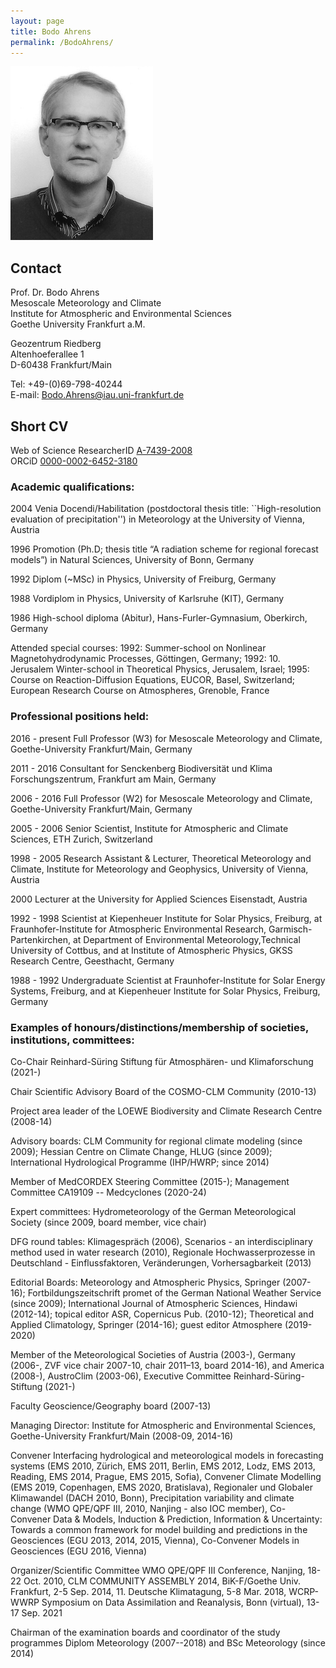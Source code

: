 ```yaml
---
layout: page
title: Bodo Ahrens
permalink: /BodoAhrens/
---
```


![fig](./figs/ba.png)

## Contact

Prof. Dr. Bodo Ahrens  
Mesoscale Meteorology and Climate  
Institute for Atmospheric and Environmental Sciences  
Goethe University Frankfurt a.M.  

Geozentrum Riedberg  
Altenhoeferallee 1  
D-60438 Frankfurt/Main  

Tel: +49-(0)69-798-40244  
E-mail: <Bodo.Ahrens@iau.uni-frankfurt.de>


## Short CV

Web of Science ResearcherID [A-7439-2008](https://www.webofscience.com/wos/author/record/944132)    
ORCiD [0000-0002-6452-3180](https://orcid.org/0000-0002-6452-3180)

### Academic qualifications:

2004 Venia Docendi/Habilitation (postdoctoral thesis title: ``High-resolution evaluation of precipitation'') in Meteorology at the University of Vienna, Austria

1996 Promotion (Ph.D; thesis title “A radiation scheme for regional forecast models”) in Natural Sciences, University of Bonn, Germany

1992 Diplom (~MSc) in Physics, University of Freiburg, Germany

1988 Vordiplom in Physics, University of Karlsruhe (KIT), Germany

1986 High-school diploma (Abitur), Hans-Furler-Gymnasium, Oberkirch, Germany

Attended special courses: 1992: Summer-school on Nonlinear Magnetohydrodynamic Processes, Göttingen, Germany; 1992: 10. Jerusalem Winter-school in Theoretical Physics, Jerusalem, Israel; 1995: Course on Reaction-Diffusion Equations, EUCOR, Basel, Switzerland; European Research Course on Atmospheres, Grenoble, France



### Professional positions held:

2016 - present Full Professor (W3) for Mesoscale Meteorology and Climate, Goethe-University Frankfurt/Main, Germany

2011 - 2016 Consultant for Senckenberg Biodiversität und Klima Forschungszentrum, Frankfurt am Main, Germany

2006 - 2016 Full Professor (W2) for Mesoscale Meteorology and Climate, Goethe-University Frankfurt/Main, Germany

2005 - 2006 Senior Scientist, Institute for Atmospheric and Climate Sciences, ETH Zurich, Switzerland

1998 - 2005 Research Assistant & Lecturer, Theoretical Meteorology and Climate, Institute for Meteorology and Geophysics, University of Vienna, Austria

2000 Lecturer at the University for Applied Sciences Eisenstadt, Austria

1992 - 1998 Scientist at Kiepenheuer Institute for Solar Physics, Freiburg, at Fraunhofer-Institute for Atmospheric Environmental Research, Garmisch-Partenkirchen, at Department of Environmental Meteorology,Technical University of Cottbus, and at Institute of Atmospheric Physics, GKSS Research Centre, Geesthacht, Germany

1988 - 1992 Undergraduate Scientist at Fraunhofer-Institute for Solar Energy Systems, Freiburg, and at Kiepenheuer Institute for Solar Physics, Freiburg, Germany



### Examples of honours/distinctions/membership of societies, institutions, committees:

Co-Chair Reinhard-Süring Stiftung für Atmosphären- und Klimaforschung (2021-)

Chair Scientific Advisory Board of the COSMO-CLM Community (2010-13)

Project area leader of the LOEWE Biodiversity and Climate Research Centre (2008-14)

Advisory boards: CLM Community for regional climate modeling (since 2009); Hessian Centre on Climate Change, HLUG (since 2009); International Hydrological Programme (IHP/HWRP; since 2014)

Member of MedCORDEX Steering Committee (2015-); Management Committee CA19109 -- Medcyclones (2020-24)

Expert committees: Hydrometeorology of the German Meteorological Society (since 2009, board member, vice chair)

DFG round tables: Klimagespräch (2006), Scenarios - an interdisciplinary method used in water research (2010), Regionale Hochwasserprozesse in Deutschland - Einflussfaktoren, Veränderungen, Vorhersagbarkeit (2013)

Editorial Boards: Meteorology and Atmospheric Physics, Springer (2007-16); Fortbildungszeitschrift promet of the German National Weather Service (since 2009); International Journal of Atmospheric Sciences, Hindawi (2012-14); topical editor ASR, Copernicus Pub. (2010-12); Theoretical and Applied Climatology, Springer (2014-16); guest editor Atmosphere (2019-2020)

Member of the Meteorological Societies of Austria (2003-), Germany (2006-, ZVF vice chair 2007-10, chair 2011–13, board 2014-16), and America (2008-), AustroClim (2003-06), Executive Committee Reinhard-Süring-Stiftung (2021-)

Faculty Geoscience/Geography board (2007-13)

Managing Director: Institute for Atmospheric and Environmental Sciences, Goethe-University Frankfurt/Main (2008-09, 2014-16) 

Convener Interfacing hydrological and meteorological models in forecasting systems (EMS 2010, Zürich, EMS 2011, Berlin, EMS 2012, Lodz, EMS 2013, Reading, EMS 2014, Prague, EMS 2015, Sofia), Convener Climate Modelling (EMS 2019, Copenhagen, EMS 2020, Bratislava),  Regionaler und Globaler Klimawandel (DACH 2010, Bonn), Precipitation variability and climate change (WMO QPE/QPF III, 2010, Nanjing - also IOC member), Co-Convener Data & Models, Induction & Prediction, Information & Uncertainty: Towards a common framework for model building and predictions in the Geosciences (EGU 2013, 2014, 2015, Vienna), Co-Convener Models in Geosciences (EGU 2016, Vienna)

Organizer/Scientific Committee WMO QPE/QPF III Conference, Nanjing, 18-22 Oct. 2010,  CLM COMMUNITY ASSEMBLY 2014, BiK-F/Goethe Univ. Frankfurt,  2-5 Sep. 2014, 11. Deutsche Klimatagung, 5-8 Mar. 2018, WCRP-WWRP Symposium on Data Assimilation and Reanalysis, Bonn (virtual), 13-17 Sep. 2021 

Chairman of the examination boards and coordinator of the study programmes Diplom Meteorology (2007--2018) and BSc Meteorology (since 2014)